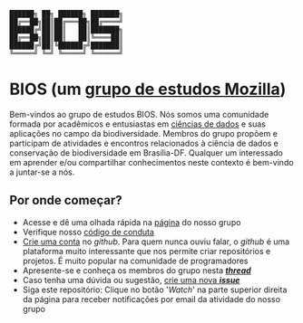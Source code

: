 ```
██████╗ ██╗ ██████╗ ███████╗
██╔══██╗██║██╔═══██╗██╔════╝
██████╔╝██║██║   ██║███████╗
██╔══██╗██║██║   ██║╚════██║
██████╔╝██║╚██████╔╝███████║
╚═════╝ ╚═╝ ╚═════╝ ╚══════╝
```

# BIOS (um [grupo de estudos Mozilla](https://science.mozilla.org/programs/studygroups))

Bem-vindos ao grupo de estudos BIOS. 
Nós somos uma comunidade formada por acadêmicos e entusiastas em [ciências de dados](https://www.wikiwand.com/pt/Ci%C3%AAncia_de_dados) e suas aplicações no campo da biodiversidade.
Membros do grupo propõem e participam de atividades e encontros relacionados à ciência de dados e conservação de biodiversidade em Brasília-DF. 
Qualquer um interessado em aprender e/ou compartilhar conhecimentos neste contexto é bem-vindo a juntar-se a nós.

## Por onde começar?
* Acesse e dê uma olhada rápida na [página](https://pedrosiracusa.github.io/BIOS/) do nosso grupo
* Verifique nosso [código de conduta](https://github.com/pedrosiracusa/BIOS/blob/master/codeOfConduct-pt.md)
* [Crie uma conta](https://github.com/join) no *github*. 
Para quem nunca ouviu falar, o *github* é uma plataforma muito interessante que nos permite criar repositórios e projetos. 
É muito popular na comunidade de programadores
* Apresente-se e conheça os membros do grupo nesta [***thread***](https://github.com/pedrosiracusa/BIOS/issues/2)
* Caso tenha uma dúvida ou sugestão, [crie uma nova ***issue***](https://github.com/pedrosiracusa/BIOS/issues/new)
* Siga este repositório: Clique no botão '*Watch*' na parte superior direita da página para receber notificações por email da atividade do nosso grupo
